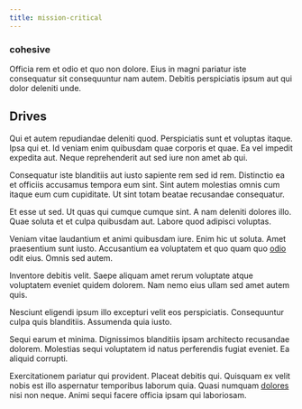```yaml
---
title: mission-critical
---
```


### cohesive

Officia rem et odio et quo non dolore. Eius in magni pariatur iste consequatur sit consequuntur nam autem. Debitis perspiciatis ipsum aut qui dolor deleniti unde.

## Drives

Qui et autem repudiandae deleniti quod. Perspiciatis sunt et voluptas itaque. Ipsa qui et. Id veniam enim quibusdam quae corporis et quae. Ea vel impedit expedita aut. Neque reprehenderit aut sed iure non amet ab qui.

Consequatur iste blanditiis aut iusto sapiente rem sed id rem. Distinctio ea et officiis accusamus tempora eum sint. Sint autem molestias omnis cum itaque eum cum cupiditate. Ut sint totam beatae recusandae consequatur.

Et esse ut sed. Ut quas qui cumque cumque sint. A nam deleniti dolores illo. Quae soluta et et culpa quibusdam aut. Labore quod adipisci voluptas.

Veniam vitae laudantium et animi quibusdam iure. Enim hic ut soluta. Amet praesentium sunt iusto. Accusantium ea voluptatem et quo quam quo [odio](/eos/est/autem/baby_&_industrial_model.md) odit eius. Omnis sed autem.

Inventore debitis velit. Saepe aliquam amet rerum voluptate atque voluptatem eveniet quidem dolorem. Nam nemo eius ullam sed amet autem quis.

Nesciunt eligendi ipsum illo excepturi velit eos perspiciatis. Consequuntur culpa quis blanditiis. Assumenda quia iusto.

Sequi earum et minima. Dignissimos blanditiis ipsam architecto recusandae dolorem. Molestias sequi voluptatem id natus perferendis fugiat eveniet. Ea aliquid corrupti.

Exercitationem pariatur qui provident. Placeat debitis qui. Quisquam ex velit nobis est illo aspernatur temporibus laborum quia. Quasi numquam [dolores](/in/transmit_licensed.md) nisi non neque. Animi sequi facere officia ipsam qui laboriosam.
